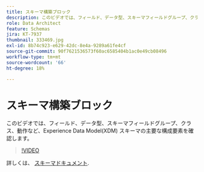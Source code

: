 ```yaml
---
title: スキーマ構築ブロック
description: このビデオでは、フィールド、データ型、スキーマフィールドグループ、クラス、動作など、Experience Data Model(XDM) スキーマの主要な構成要素を確認します。
role: Data Architect
feature: Schemas
jira: KT-7937
thumbnail: 333469.jpg
exl-id: 8b74c923-e629-42dc-8e4a-9289a61fe4cf
source-git-commit: 90f7621536573f60ac6585404b1ac0e49cb08496
workflow-type: tm+mt
source-wordcount: '66'
ht-degree: 18%

---
```


# スキーマ構築ブロック

このビデオでは、フィールド、データ型、スキーマフィールドグループ、クラス、動作など、Experience Data Model(XDM) スキーマの主要な構成要素を確認します。

>[!VIDEO](https://video.tv.adobe.com/v/333469?quality=12&learn=on)

詳しくは、 [スキーマドキュメント](https://experienceleague.adobe.com/docs/experience-platform/xdm/home.html?lang=ja).
